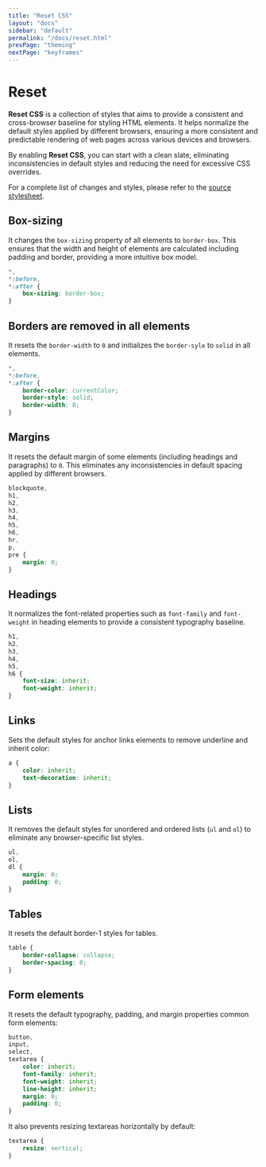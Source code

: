 ```yaml
---
title: "Reset CSS"
layout: "docs"
sidebar: "default"
permalink: "/docs/reset.html"
prevPage: "theming"
nextPage: "keyframes"
---
```


# Reset

**Reset CSS** is a collection of styles that aims to provide a consistent and cross-browser baseline for styling HTML elements. It helps normalize the default styles applied by different browsers, ensuring a more consistent and predictable rendering of web pages across various devices and browsers.

By enabling **Reset CSS**, you can start with a clean slate, eliminating inconsistencies in default styles and reducing the need for excessive CSS overrides.

For a complete list of changes and styles, please refer to the [source stylesheet](https://github.com/jmjuanes/lowcss/blob/main/low/_reset.scss).

## Box-sizing

It changes the `box-sizing` property of all elements to `border-box`. This ensures that the width and height of elements are calculated including padding and border, providing a more intuitive box model.

```css
*,
*:before,
*:after {
    box-sizing: border-box;
}
```

## Borders are removed in all elements

It resets the `border-width` to `0` and initializes the `border-syle` to `solid` in all elements.

```css
*,
*:before,
*:after {
    border-color: currentColor;
    border-style: solid;
    border-width: 0;
}
```

## Margins

It resets the default margin of some elements (including headings and paragraphs) to `0`. This eliminates any inconsistencies in default spacing applied by different browsers.

```css
blockquote,
h1,
h2,
h3,
h4,
h5,
h6,
hr,
p,
pre {
    margin: 0;
}
```

## Headings

It normalizes the font-related properties such as `font-family` and `font-weight` in heading elements to provide a consistent typography baseline.

```css
h1,
h2,
h3,
h4,
h5,
h6 {
    font-size: inherit;
    font-weight: inherit;
}
```

## Links

Sets the default styles for anchor links elements to remove underline and inherit color:

```css
a {
    color: inherit;
    text-decoration: inherit;
}
```

## Lists

It removes the default styles for unordered and ordered lists (`ul` and `ol`) to eliminate any browser-specific list styles.

```css
ul,
ol,
dl {
    margin: 0;
    padding: 0;
}
```

## Tables

It resets the default border-1 styles for tables.

```css
table {
    border-collapse: collapse;
    border-spacing: 0;
}
```

## Form elements

It resets the default typography, padding, and margin properties common form elements:

```css
button,
input,
select,
textarea {
    color: inherit;
    font-family: inherit;
    font-weight: inherit;
    line-height: inherit;
    margin: 0;
    padding: 0;
}
```

It also prevents resizing textareas horizontally by default:

```css
textarea {
    resize: vertical;
}
```
